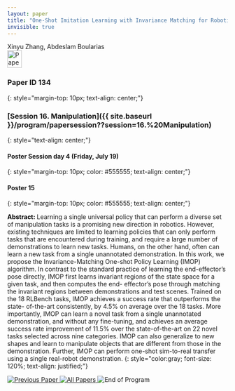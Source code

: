 ```yaml
---
layout: paper
title: "One-Shot Imitation Learning with Invariance Matching for Robotic Manipulation"
invisible: true
---
```

<div class="paper-authors">
<div class="paper-author-box">
    <div class="paper-author-name">Xinyu Zhang, Abdeslam Boularias</div>
    <div class="paper-author-uni"></div>
</div>

</div><div class="paper-pdf">
                <div> <a href="https://enriquecoronadozu.github.io/rssproceedings2024/rss20/p134.pdf"><img src="{{ site.baseurl }}/images/paper_link.png" alt="Paper Website" width = "33"  height = "40"/></a> </div>
                </div>

### Paper ID 134
{: style="margin-top: 10px; text-align: center;"}

### [Session 16. Manipulation]({{ site.baseurl }}/program/papersession??session=16.%20Manipulation)
{: style="text-align: center;"}

#### Poster Session day 4 (Friday, July 19)
{: style="margin-top: 10px; color: #555555; text-align: center;"}

#### Poster 15
{: style="margin-top: 10px; color: #555555; text-align: center;"}

<b style="color: black;">Abstract: </b>Learning a single universal policy that can perform
 a diverse set of manipulation tasks is a promising new direction
 in robotics. However, existing techniques are limited to learning
 policies that can only perform tasks that are encountered during
 training, and require a large number of demonstrations to learn
 new tasks. Humans, on the other hand, often can learn a new
 task from a single unannotated demonstration. In this work,
 we propose the Invariance-Matching One-shot Policy Learning
 (IMOP) algorithm. In contrast to the standard practice of learning
 the end-effector’s pose directly, IMOP first learns invariant regions
 of the state space for a given task, and then computes the end-
 effector’s pose through matching the invariant regions between
 demonstrations and test scenes. Trained on the 18 RLBench
 tasks, IMOP achieves a success rate that outperforms the state-
 of-the-art consistently, by 4.5% on average over the 18 tasks.
 More importantly, IMOP can learn a novel task from a single
 unannotated demonstration, and without any fine-tuning, and
 achieves an average success rate improvement of 11.5% over the
 state-of-the-art on 22 novel tasks selected across nine categories.
 IMOP can also generalize to new shapes and learn to manipulate
 objects that are different from those in the demonstration. Further,
 IMOP can perform one-shot sim-to-real transfer using a single
 real-robot demonstration.
{: style="color:gray; font-size: 120%; text-align: justified;"}


<div class="paper-menu">
<a href="{{ site.baseurl }}/program/papers/133/"> <img src="{{ site.baseurl }}/images/previous_paper_icon.png" alt="Previous Paper" title="Previous Paper"/> </a>
<a href="{{ site.baseurl }}/program/papers"><img src="{{ site.baseurl }}/images/overview_icon.png" alt="All Papers" title="All Papers"/> </a>
<img src="{{ site.baseurl }}/images/blank_icon.png" alt="End of Program" title="End of Program"/> 

</div>
